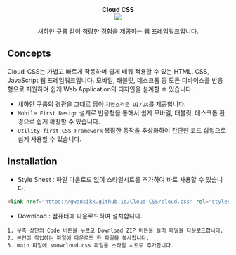 <div align="center">
    <b>Cloud CSS</b>
    <br />
    <img src="https://img.shields.io/badge/build-0.1.0-brightgreen"/><br>
    <p>새하얀 구름 같이 청량한 경험을 제공하는 웹 프레임워크입니다.</p>

</div>

## Concepts

Cloud-CSS는 가볍고 빠르게 작동하며 쉽게 배워 적용할 수 있는 HTML, CSS, JavaScript 웹 프레임워크입니다. 모바일, 태블릿, 데스크톱 등 모든 디바이스를 반응형으로 지원하며 쉽게 Web Application의 디자인을 설계할 수 있습니다.

- 새하얀 구름의 경관을 그대로 담아 `자연스러운 UI/UX`를 제공합니다.
- `Mobile First Design` 설계로 반응형을 통해서 쉽게 모바일, 태블릿, 데스크톱 환경으로 쉽게 확장할 수 있습니다.
- `Utility-first CSS Framework` 복잡한 동작을 추상화하여 간단한 코드 삽입으로 쉽게 사용할 수 있습니다.

## Installation

- Style Sheet : 파일 다운로드 없이 스타일시트를 추가하여 바로 사용할 수 있습니다.

```html
<link href="https://gwansikk.github.io/Cloud-CSS/cloud.css" rel="stylesheet" />
```

- Download : 컴퓨터에 다운로드하여 설치합니다.

```text
1. 우측 상단의 Code 버튼을 누르고 Download ZIP 버튼을 눌러 파일을 다운로드합니다.
2. 본인이 작업하는 파일에 다운로드 한 파일을 복사합니다.
3. main 파일에 snowcloud.css 파일을 스타일 시트로 추가합니다.
```
